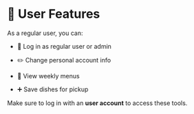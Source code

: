 # 👥 User Features


As a regular user, you can:

- 🧾 Log in as regular user or admin

- ✏️ Change personal account info

- 📅 View weekly menus

- ➕ Save dishes for pickup


Make sure to log in with an **user account** to access these tools.